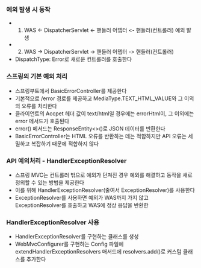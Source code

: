 ### 예외 발생 시 동작
- 1. WAS <- DispatcherServlet <- 핸들러 어뎁터 <- 핸들러(컨트롤러) 예외 발생
- 2. WAS -> DispatcherServlet -> 핸들러 어뎁터 -> 핸들러(컨트롤러)
- DispatchType: Error로 새로운 컨트롤러를 호출한다

### 스프링의 기본 예외 처리
- 스프링부트에서 BasicErrorController를 제공한다
- 기본적으로 /error 경로를 제공하고 MediaType.TEXT_HTML_VALUE와 그 이외의 오류를 처리한다
- 클라이언트의 Accpet 헤더 값이 text/html일 경우에는 errorHtml이, 그 이외에는 error 메서드가 호출된다
- error() 메서드는 ResponseEntity<>()로 JSON 데이터를 반환한다
- BasicErrorController는 HTML 오류를 반환하는 데는 적합하지만 API 오류는 세밀하고 복잡하기 때문에 적합하지 않다

### API 예외처리 - HandlerExceptionResolver
- 스프링 MVC는 컨트롤러 밖으로 예외가 던져진 경우 예외를 해결하고 동작을 새로 정의할 수 있는 방법을 제공한다
- 이를 위해 HandlerExceptionResolver(줄여서 ExceptionResolver)를 사용한다
- ExceptionResolver를 사용하면 예외가 WAS까지 가지 않고 ExceptionResolver를 호출하고 WAS에 정상 응답을 반환한

### HandlerExceptionResolver 사용
- HandlerExceptionResolver를 구현하는 클래스를 생성
- WebMvcConfigurer를 구현하는 Config 파일에 extendHandlerExceptionResolvers 매서드에 resolvers.add()로 커스텀 클래스를 추가한다
